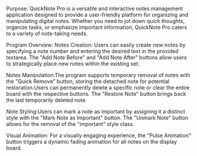 Purpose: QuickNote Pro is a versatile and interactive notes management application designed to provide a user-friendly platform for organizing and manipulating digital notes. 
Whether you need to jot down quick thoughts, organize tasks, or emphasize important information, QuickNote Pro caters to a variety of note-taking needs.

Program Overview: 
Notes Creation: Users can easily create new notes by specifying a note number and entering the desired text in the provided textarea.
The "Add Note Before" and "Add Note After" buttons allow users to strategically place new notes within the existing set.

Notes Manipulation:The program supports temporary removal of notes with the "Quick Remove" button, storing the detached note for
potential restoration.Users can permanently delete a specific note or clear the entire board with the respective buttons.
The "Restore Note" button brings back the last temporarily deleted note.

Note Styling:Users can mark a note as important by assigning it a distinct style with the "Mark Note as Important" button.
The "Unmark Note" button allows for the removal of the "important" style class.

Visual Animation:
For a visually engaging experience, the "Pulse Animation" button triggers a dynamic fading animation for all notes 
on the display board.
